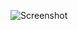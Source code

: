 ![Screenshot](https://raw.githubusercontent.com/Cryakl/Ultimate-RAT-Collection/refs/heads/main/Netsys/netsys8.7/Screenshot.png)
